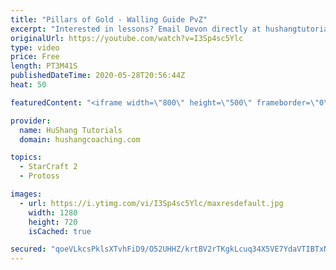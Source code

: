 ```yaml
---
title: "Pillars of Gold - Walling Guide PvZ"
excerpt: "Interested in lessons? Email Devon directly at hushangtutorials@outlook.com ------------------------------------------------------------------------------------------------------- Want to support HuShang Tutorials directly? Patreon is a website where you can contribute a monthly donation that will help"
originalUrl: https://youtube.com/watch?v=I3Sp4sc5Ylc
type: video
price: Free
length: PT3M41S
publishedDateTime: 2020-05-28T20:56:44Z
heat: 50

featuredContent: "<iframe width=\"800\" height=\"500\" frameborder=\"0\" src=\"https://www.youtube.com/embed/I3Sp4sc5Ylc\" allow=\"accelerometer; autoplay; encrypted-media; gyroscope; picture-in-picture\" allowfullscreen></iframe>"

provider:
  name: HuShang Tutorials
  domain: hushangcoaching.com

topics:
  - StarCraft 2
  - Protoss

images:
  - url: https://i.ytimg.com/vi/I3Sp4sc5Ylc/maxresdefault.jpg
    width: 1280
    height: 720
    isCached: true

secured: "qoeVLkcsPklsXTvhFiD9/O52UHHZ/krtBV2rTKgkLcuq34X5VE7YdaVTIBTxNiVS3mazpAyK70Kf147YTdlc4sFQj8tRuKpQ5utte4dfBKshd8GMzuOSG624Sx8Eep6FDKRIbRl/zJbQjewKoFYm9H9KXzybP7w2R3u03QO/MiRa4/LWpVp7fae6xeSQYJVgoP9WEwoElUnMa4Vzk616G8UBc8cWiDClS5qUF2yFNrHXiBdaZW82DeWro6DfYxpc8vL9XNa/0uvFzhKzMnCRziMOVrUoT9CBQvfy2138h/OwH+PKRuhSUPBLqElWRjKNMeXiDKi5DxrfdzAhcu0HIsDRV+t5FyHmtj4FTTL4BjL6W4llYO9qP35Dw5/R/r8ws9u2kgka0wE5ZSbq2iEaHj+TfXLwvqNFRxvk3Zc3ZFc=;PIMMUsmH2KyPrk3q0hv9NQ=="
---
```


